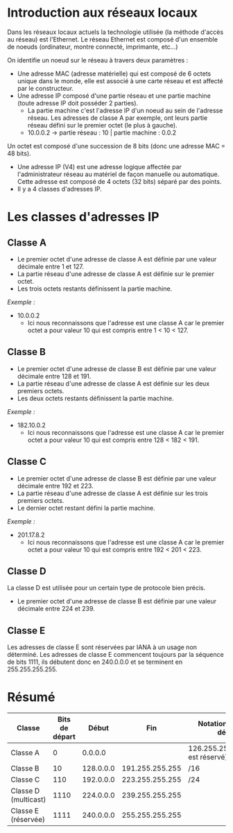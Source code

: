 # Introduction aux réseaux locaux

Dans les réseaux locaux actuels la technologie utilisée (la méthode d'accès au réseau) est l'Ethernet. Le réseau Ethernet est composé d'un ensemble de noeuds (ordinateur, montre connecté, imprimante, etc...)

On identifie un noeud sur le réseau à travers deux paramètres :
* Une adresse MAC (adresse matérielle) qui est composé de 6 octets unique dans le monde, elle est associé à une carte réseau et est affecté par le constructeur.
* Une adresse IP composé d'une partie réseau et une partie machine (toute adresse IP doit posséder 2 parties).
  * La partie machine c'est l'adresse IP d'un noeud au sein de l'adresse réseau. Les adresses de classe A par exemple, ont leurs partie réseau défini sur le premier octet (le plus à gauche).
  * 10.0.0.2 -> partie réseau : 10    |    partie machine : 0.0.2

Un octet est composé d'une succession de 8 bits (donc une adresse MAC = 48 bits).

* Une adresse IP (V4) est une adresse logique affectée par l'administrateur réseau au matériel de façon manuelle ou automatique. Cette adresse est composé de 4 octets (32 bits) séparé par des points.
* Il y a 4 classes d'adresses IP.

# Les classes d'adresses IP

## Classe A

* Le premier octet d'une adresse de classe A est définie par une valeur décimale entre 1 et 127.
* La partie réseau d'une adresse de classe A est définie sur le premier octet.
* Les trois octets restants définissent la partie machine.

_Exemple :_
* 10.0.0.2
  * Ici nous reconnaissons que l'adresse est une classe A car le premier octet a pour valeur 10 qui est compris entre 1 < 10 < 127.


## Classe B

* Le premier octet d'une adresse de classe B est définie par une valeur décimale entre 128 et 191.
* La partie réseau d'une adresse de classe A est définie sur les deux premiers octets.
* Les deux octets restants définissent la partie machine.

_Exemple :_
* 182.10.0.2
  * Ici nous reconnaissons que l'adresse est une classe A car le premier octet a pour valeur 10 qui est compris entre 128 < 182 < 191.
  
  
## Classe C

* Le premier octet d'une adresse de classe B est définie par une valeur décimale entre 192 et 223.
* La partie réseau d'une adresse de classe A est définie sur les trois premiers octets.
* Le dernier octet restant défini la partie machine.

_Exemple :_
* 201.17.8.2
  * Ici nous reconnaissons que l'adresse est une classe A car le premier octet a pour valeur 10 qui est compris entre 192 < 201 < 223.
  
  
## Classe D
La classe D est utilisée pour un certain type de protocole bien précis.

* Le premier octet d'une adresse de classe B est définie par une valeur décimale entre 224 et 239.


## Classe E
Les adresses de classe E sont réservées par IANA à un usage non déterminé. Les adresses de classe E commencent toujours par la séquence de bits 1111, ils débutent donc en 240.0.0.0 et se terminent en 255.255.255.255.


# Résumé

Classe | Bits de départ | Début | Fin | Notation CIDR par défaut | Masque de sous-réseau par défaut
---|---|---|---|---|---
Classe A | 0 | 0.0.0.0 |  | 126.255.255.2553(127 est réservé) | /8 | 255.0.0.0
Classe B | 10 | 128.0.0.0 | 191.255.255.255 | /16 | 55 | 255.255.0.0
Classe C | 110 | 192.0.0.0 | 223.255.255.255 | /24 | 255.255.255.0
Classe D (multicast) | 1110 | 224.0.0.0 | 239.255.255.255 |  | 255.255.255.255
Classe E (réservée) | 1111 | 240.0.0.0 | 255.255.255.255 |  | non défini 
